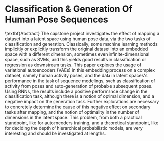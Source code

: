 # Classification \& Generation Of Human Pose Sequences

\textbf{Abstract} The capstone project investigates the effect of mapping a dataset into a latent space using human pose data, via the two tasks of classification and generation. Classically, some machine learning methods implicitly or explicitly transform the original dataset into an embedded space with a different dimension, sometimes even infinite-dimensional space, such as SVMs, and this yields good results in classification or regression as downstream tasks. This paper explores the usage of variational autoencoders (VAEs) in this embedding process on a complex dataset, namely human activity poses, and the data in latent spaces's  performance in the task of sequence modelings, such as classification of activity from poses and auto-generation of probable subsequent poses. Using RNNs, the results include a positive performance change in the classification task, although there is a notion of optimal dimension, and a negative impact on the generation task. Further explorations are necessary to concretely determine the cause of this negative effect on secondary tasks after mapping, and the notion of optimality in the number of dimensions in the latent space. This problem, from both a practical standpoint, like for autoencoders training, and a theoretical standpoint, like for deciding the depth of hierarchical probabilistic models, are very interesting and should be investigated at lengths.


